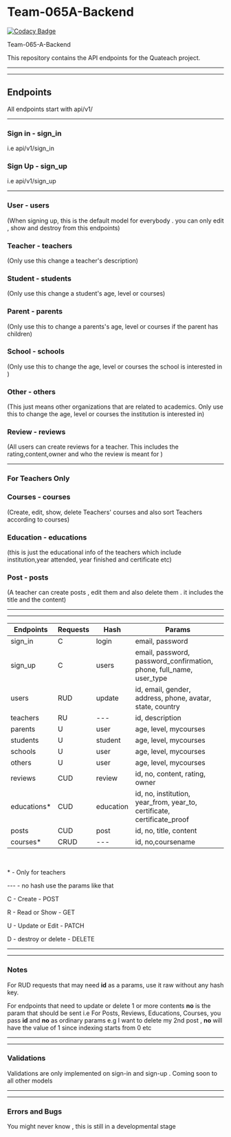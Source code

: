 # Team-065A-Backend

[![Codacy Badge](https://api.codacy.com/project/badge/Grade/9ff0babe29e74d9a8eb7f9d299cf1d29)](https://app.codacy.com/gh/BuildForSDGCohort2/Team-065A-Backend?utm_source=github.com&utm_medium=referral&utm_content=BuildForSDGCohort2/Team-065A-Backend&utm_campaign=Badge_Grade_Settings)

Team-065-A-Backend

This repository contains the API endpoints for the Quateach project.

---

---

## Endpoints

All endpoints start with api/v1/

---

### Sign in - sign_in

i.e api/v1/sign_in

### Sign Up - sign_up

i.e api/v1/sign_up

---

### User - users

(When signing up, this is the default model for everybody . you can only edit , show and destroy from this endpoints)

### Teacher - teachers

(Only use this change a teacher's description)

### Student - students

(Only use this change a student's age, level or courses)

### Parent - parents

(Only use this to change a parents's age, level or courses if the parent has children)

### School - schools

(Only use this to change the age, level or courses the school is interested in )

### Other - others

(This just means other organizations that are related to academics. Only use this to change the age, level or courses the institution is interested in)

### Review - reviews

(All users can create reviews for a teacher. This includes the rating,content,owner and who the review is meant for )

---

### **For Teachers Only**

### Courses - courses

(Create, edit, show, delete Teachers' courses and also sort Teachers according to courses)

### Education - educations

(this is just the educational info of the teachers which include institution,year attended, year finished and certificate etc)

### Post - posts

(A teacher can create posts , edit them and also delete them . it includes the title and the content)

---

---

| Endpoints    | Requests | Hash      | Params                                                                  |
| ------------ | -------- | --------- | ----------------------------------------------------------------------- |
| sign_in      | C        | login     | email, password                                                         |
| sign_up      | C        | users     | email, password, password_confirmation, phone, full_name, user_type     |
| users        | RUD      | update    | id, email, gender, address, phone, avatar, state, country               |
| teachers     | RU       | ---       | id, description                                                         |
| parents      | U        | user      | age, level, mycourses                                                   |
| students     | U        | student   | age, level, mycourses                                                   |
| schools      | U        | user      | age, level, mycourses                                                   |
| others       | U        | user      | age, level, mycourses                                                   |
| reviews      | CUD      | review    | id, no, content, rating, owner                                          |
| educations\* | CUD      | education | id, no, institution, year_from, year_to, certificate, certificate_proof |
| posts        | CUD      | post      | id, no, title, content                                                  |
| courses\*    | CRUD     | ---       | id, no,coursename                                                       |

<br>

\* - Only for teachers

--- - no hash use the params like that

C - Create - POST

R - Read or Show - GET

U - Update or Edit - PATCH

D - destroy or delete - DELETE

---

---

### Notes

For RUD requests that may need **id** as a params, use it raw without any hash key.

For endpoints that need to update or delete 1 or more contents **no** is the param that should be sent
i.e For Posts, Reviews, Educations, Courses, you pass **id** and **no** as ordinary params
e.g I want to delete my 2nd post , **no** will have the value of 1 since indexing starts from 0 etc

---

---

### Validations

Validations are only implemented on sign-in and sign-up . Coming soon to all other models

---

---

### Errors and Bugs

You might never know , this is still in a developmental stage
